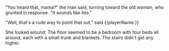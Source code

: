 "You heard that, mama?" the man said, turning toward the old woman, who grunted in response. "It sounds like lies."

"Well, that's a rude way to point that out," said {{playerName.}}

She looked around. The floor seemed to be a bedroom with four beds all around, each with a small trunk and blankets. The stairs didn't get any higher.
